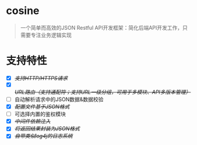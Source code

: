 # cosine
> 一个简单而高效的JSON Restful API开发框架：简化后端API开发工作，只需要专注业务逻辑实现

# 支持特性
- [x] ~~*支持HTTP/HTTPS请求*~~
- [x] ~~*URL路由（支持通配符；支持URL一级分组，可用于多模块、API多版本管理）*~~
- [ ] 自动解析请求中的JSON数据&数据校验
- [x] ~~*配置文件基于JSON格式*~~
- [ ] 可选择内置的鉴权模块
- [x] ~~*中间件依赖注入*~~
- [x] ~~*将返回结果封装为JSON格式*~~
- [x] ~~*自带类似log4j的日志系统*~~
